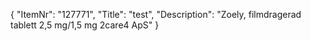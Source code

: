 {
  "ItemNr": "127771",
  "Title": "test",
  "Description": "Zoely, filmdragerad tablett 2,5 mg/1,5 mg 2care4 ApS"
}